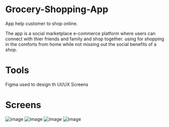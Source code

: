 

# Grocery-Shopping-App
App help customer to shop online.

The app is a social marketplace e-commerce platform where users can connect with thier  friends and family and shop together.  using for shopping in the 
comforts from home while not missing out the social benefits of a shop.
# Tools
Figma used to design th UI/UX Screens

# Screens 
![image](https://user-images.githubusercontent.com/24944117/171122951-7ed6b204-0d15-4744-9c2f-4de6abba1b59.png)
![image](https://user-images.githubusercontent.com/24944117/171122998-6d5e66c9-15aa-4c17-a35d-f21fcc57b479.png)
![image](https://user-images.githubusercontent.com/24944117/171123517-17af9d59-8f42-4344-8b1a-cb6d03d4816e.png)
![image](https://user-images.githubusercontent.com/24944117/171123024-49966306-30b6-4edf-a28c-ded9ed5db5f9.png)

